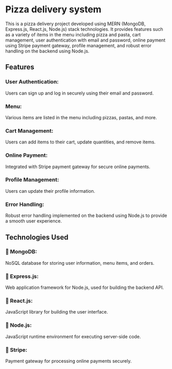 
# Pizza delivery system

This is a pizza delivery project developed using MERN (MongoDB, Express.js, React.js, Node.js) stack technologies. It provides features such as a variety of items in the menu including pizza and pasta, cart management, user authentication with email and password, online payment using Stripe payment gateway, profile management, and robust error handling on the backend using Node.js.

## Features

### User Authentication:
Users can sign up and log in securely using their email and password.

### Menu: 
Various items are listed in the menu including pizzas, pastas, and more.

### Cart Management:
 Users can add items to their cart, update quantities, and remove items.

### Online Payment:
Integrated with Stripe payment gateway for secure online payments.

### Profile Management: 
Users can update their profile information.
### Error Handling: 
Robust error handling implemented on the backend using Node.js to provide a smooth user experience.
## Technologies Used
### 🎇 MongoDB: 
NoSQL database for storing user information, menu items, and orders.

### 🎇 Express.js:
Web application framework for Node.js, used for building the backend API.
### 🚀 React.js: 
JavaScript library for building the user interface.
### 🚀 Node.js: 
JavaScript runtime environment for executing server-side code.
### 🎇 Stripe: 
Payment gateway for processing online payments securely.
